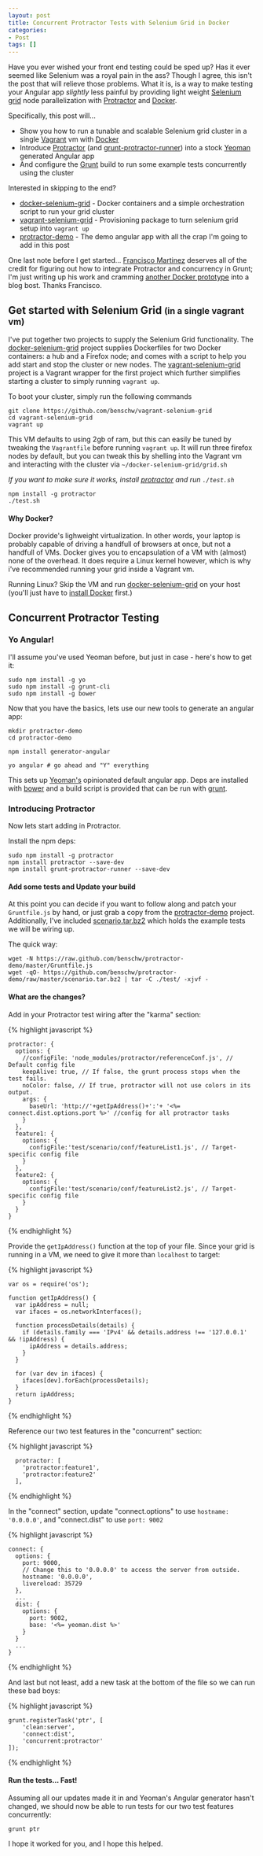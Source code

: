 ```yaml
---
layout: post
title: Concurrent Protractor Tests with Selenium Grid in Docker
categories:
- Post
tags: []
---
```


Have you ever wished your front end testing could be sped up? Has it ever seemed like Selenium was a royal pain in the ass? Though I agree, this isn't the post that will relieve those problems. What it is, is a way to make testing your Angular app _slightly_ less painful by providing light weight [Selenium grid](https://code.google.com/p/selenium/wiki/Grid2) node parallelization with [Protractor](https://github.com/angular/protractor) and [Docker](https://www.docker.io/).

Specifically, this post will... 

- Show you how to run a tunable and scalable Selenium grid cluster in a single [Vagrant](http://www.vagrantup.com/) vm with [Docker](https://www.docker.io/)
- Introduce [Protractor](https://github.com/angular/protractor) (and [grunt-protractor-runner](https://github.com/teerapap/grunt-protractor-runner)) 
  into a stock [Yeoman](http://http://yeoman.io/) generated Angular app
- And configure the [Grunt](http://http://gruntjs.com/) build to run some example tests concurrently using the cluster

<!--more-->

Interested in skipping to the end?

- [docker-selenium-grid](https://github.com/benschw/docker-selenium-grid) - Docker containers and a simple orchestration script to run your grid cluster
- [vagrant-selenium-grid](https://github.com/benschw/vagrant-selenium-grid) - Provisioning package to turn selenium grid setup into `vagrant up`
- [protractor-demo](https://github.com/benschw/protractor-demo) - The demo angular app with all the crap I'm going to add in this post

One last note before I get started... [Francisco Martinez](https://github.com/FMartinez4) deserves all of the credit for figuring out how to integrate Protractor and concurrency in Grunt; I'm just writing up his work and cramming [another Docker prototype](http://txt.fliglio.com/2013/09/protyping-web-stuff-with-docker/) into a blog bost. Thanks Francisco.



## Get started with Selenium Grid <small>(in a single vagrant vm)</small>
I've put together two projects to supply the Selenium Grid functionality. The [docker-selenium-grid](https://github.com/benschw/docker-selenium-grid) project supplies Dockerfiles for two Docker containers: a hub and a Firefox node; and comes with a script to help you add start and stop the cluster or new nodes. The [vagrant-selenium-grid](https://github.com/benschw/vagrant-selenium-grid) project is a Vagrant wrapper for the first project which further simplifies starting a cluster to simply running `vagrant up`.

To boot your cluster, simply run the following commands

	git clone https://github.com/benschw/vagrant-selenium-grid
	cd vagrant-selenium-grid
	vagrant up

This VM defaults to using 2gb of ram, but this can easily be tuned by tweaking the `Vagrantfile` before running `vagrant up`. It will run three firefox nodes by default, but you can tweak this by shelling into the Vagrant vm and interacting with the cluster via `~/docker-selenium-grid/grid.sh`

_If you want to make sure it works, install [protractor](https://github.com/angular/protractor) and run `./test.sh`_
 
	npm install -g protractor
	./test.sh

#### Why Docker?
Docker provide's lighweight virtualization. In other words, your laptop is probably capable of driving a handfull of browsers at once, but not a handfull of VMs. Docker gives you to encapsulation of a VM with (almost) none of the overhead. It does require a Linux kernel however, which is why i've recommended running your grid inside a Vagrant vm.

Running Linux? Skip the VM and run [docker-selenium-grid](https://github.com/benschw/docker-selenium-grid) on your host (you'll just have to [install Docker](http://docs.docker.io/en/latest/installation/ubuntulinux/) first.)

## Concurrent Protractor Testing

### Yo Angular!
I'll assume you've used Yeoman before, but just in case - here's how to get it:

	sudo npm install -g yo
	sudo npm install -g grunt-cli
	sudo npm install -g bower

Now that you have the basics, lets use our new tools to generate an angular app:

	mkdir protractor-demo
	cd protractor-demo

	npm install generator-angular

	yo angular # go ahead and "Y" everything

This sets up [Yeoman's](http://http://yeoman.io/) opinionated default angular app. Deps are installed with [bower](http://bower.io/) and a build script is provided that can be run with [grunt](http://gruntjs.com/).



### Introducing Protractor
Now lets start adding in Protractor.

Install the npm deps:

	sudo npm install -g protractor
	npm install protractor --save-dev
	npm install grunt-protractor-runner --save-dev

#### Add some tests and Update your build
At this point you can decide if you want to follow along and patch your `Gruntfile.js` by hand, or just grab a copy from the [protractor-demo](https://github.com/benschw/protractor-demo) project. Additionally, I've included [scenario.tar.bz2](https://github.com/benschw/protractor-demo/raw/master/scenario.tar.bz2) which holds the example tests we will be wiring up.

The quick way:

	wget -N https://raw.github.com/benschw/protractor-demo/master/Gruntfile.js
	wget -qO- https://github.com/benschw/protractor-demo/raw/master/scenario.tar.bz2 | tar -C ./test/ -xjvf -

#### What are the changes?

Add in your Protractor test wiring after the "karma" section:

{% highlight javascript %}

    protractor: {
      options: {
        //configFile: 'node_modules/protractor/referenceConf.js', // Default config file
        keepAlive: true, // If false, the grunt process stops when the test fails.
        noColor: false, // If true, protractor will not use colors in its output.
        args: {
          baseUrl: 'http://'+getIpAddress()+':'+ '<%= connect.dist.options.port %>' //config for all protractor tasks
        }
      },
      feature1: {
        options: {
          configFile:'test/scenario/conf/featureList1.js', // Target-specific config file
        }
      },
      feature2: {
        options: {
          configFile:'test/scenario/conf/featureList2.js', // Target-specific config file
        }
      }
    }
{% endhighlight %}

Provide the `getIpAddress()` function at the top of your file. Since your grid is running in a VM, we need to give it more than `localhost` to target:

{% highlight javascript %}

	var os = require('os');

	function getIpAddress() {
	  var ipAddress = null;
	  var ifaces = os.networkInterfaces();

	  function processDetails(details) {
	    if (details.family === 'IPv4' && details.address !== '127.0.0.1' && !ipAddress) {
	      ipAddress = details.address;
	    }
	  }

	  for (var dev in ifaces) {
	    ifaces[dev].forEach(processDetails);
	  }
	  return ipAddress;
	}
{% endhighlight %}


Reference our two test features in the "concurrent" section:

{% highlight javascript %}

      protractor: [
        'protractor:feature1',
        'protractor:feature2'
      ],
{% endhighlight %}



In the "connect" section, update "connect.options" to use `hostname: '0.0.0.0'`, and "connect.dist" to use `port: 9002` 

{% highlight javascript %}

    connect: {
      options: {
        port: 9000,
        // Change this to '0.0.0.0' to access the server from outside.
        hostname: '0.0.0.0',
        livereload: 35729
      },
      ...
      dist: {
        options: {
          port: 9002,
          base: '<%= yeoman.dist %>'
        }
      }
      ...
    }
{% endhighlight %}

And last but not least, add a new task at the bottom of the file so we can run these bad boys:

{% highlight javascript %}

	grunt.registerTask('ptr', [
		'clean:server',
		'connect:dist',
		'concurrent:protractor'
	]);
{% endhighlight %}


#### Run the tests... Fast!

Assuming all our updates made it in and Yeoman's Angular generator hasn't changed, we should now be able to run tests for our two test features concurrently:

	grunt ptr

I hope it worked for you, and I hope this helped.
